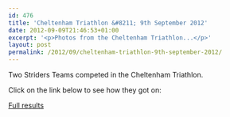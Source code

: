 ```yaml
---
id: 476
title: 'Cheltenham Triathlon &#8211; 9th September 2012'
date: 2012-09-09T21:46:53+01:00
excerpt: '<p>Photos from the Cheltenham Triathlon...</p>'
layout: post
permalink: /2012/09/cheltenham-triathlon-9th-september-2012/
---
```

</p> 

Two Striders Teams competed in the Cheltenham Triathlon.

Click on the link below to see how they got on:

<a href="http://www.sandfordparkslido.org.uk/e1-cheltenham-triathlon.html" target="_blank" rel="nofollow">Full results</a>